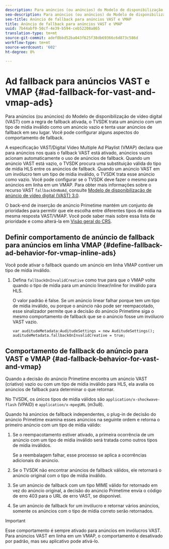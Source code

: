 ```yaml
---
description: Para anúncios (ou anúncios) do Modelo de disponibilização de vídeo digital (VAST) com a regra de fallback ativada, o TVSDK trata um anúncio com um tipo de mídia inválido como um anúncio vazio e tenta usar anúncios de fallback em seu lugar. Você pode configurar alguns aspectos do comportamento de fallback.
seo-description: Para anúncios (ou anúncios) do Modelo de disponibilização de vídeo digital (VAST) com a regra de fallback ativada, o TVSDK trata um anúncio com um tipo de mídia inválido como um anúncio vazio e tenta usar anúncios de fallback em seu lugar. Você pode configurar alguns aspectos do comportamento de fallback.
seo-title: Anúncio de fallback para anúncios VAST e VMAP
title: Anúncio de fallback para anúncios VAST e VMAP
uuid: 7b44abf9-50cf-4e39-b594-ceb52208a865
translation-type: tm+mt
source-git-commit: adef0bbd52ba043f625f38db69366c6d873c586d
workflow-type: tm+mt
source-wordcount: '602'
ht-degree: 0%

---
```



# Ad fallback para anúncios VAST e VMAP {#ad-fallback-for-vast-and-vmap-ads}

Para anúncios (ou anúncios) do Modelo de disponibilização de vídeo digital (VAST) com a regra de fallback ativada, o TVSDK trata um anúncio com um tipo de mídia inválido como um anúncio vazio e tenta usar anúncios de fallback em seu lugar. Você pode configurar alguns aspectos do comportamento de fallback.

A especificação VAST/Digital Video Multiple Ad Playlist (VMAP) declara que para anúncios nos quais o fallback VAST está ativado, anúncios vazios acionam automaticamente o uso de anúncios de fallback. Quando um anúncio VAST está vazio, o TVSDK procura uma substituição válida do tipo de mídia HLS entre os anúncios de fallback. Quando um anúncio VAST em um invólucro tem um tipo de mídia inválido, o TVSDK trata esse anúncio como vazio. Você pode configurar se o TVSDK deve fazer o mesmo para anúncios em linha em um VMAP. Para obter mais informações sobre o recurso VAST `fallbackOnNoAd`, consulte [Modelo de disponibilização de anúncio de vídeo digital (VAST) 3.0](https://www.iab.net/guidelines/508676/digitalvideo/vsuite/vast).

O back-end de inserção de anúncio Primetime mantém um conjunto de prioridades para permitir que ele escolha entre diferentes tipos de mídia na mesma resposta VAST/VMAP. Você pode saber mais sobre essa lista de prioridade e como alterá-la em [Visão geral do CRS](../../../../dynamic-ad-insertion/creative-repackaging-service/crs-overview.md).

## Definir comportamento de anúncio de fallback para anúncios em linha VMAP {#define-fallback-ad-behavior-for-vmap-inline-ads}

Você pode ativar o fallback quando um anúncio em linha VMAP contiver um tipo de mídia inválido.

1. Defina `fallbackOnInvalidCreative` como true para que o VMAP volte quando o tipo de mídia para um anúncio linear/inline for inválido para HLS.

   O valor padrão é false. Se um anúncio linear falhar porque tem um tipo de mídia inválido, ou porque o anúncio não pode ser reempacotado, esse sinalizador permite que a decisão do anúncio Primetime siga o mesmo comportamento de fallback que se o anúncio fosse um invólucro VAST vazio.

   ```
   var auditudeMetadata:AuditudeSettings = new AuditudeSettings(); 
   auditudeMetadata.fallbackOnInvalidCreative = true;
   ```

## Comportamento de fallback do anúncio para VAST e VMAP {#ad-fallback-behavior-for-vast-and-vmap}

Quando a decisão do anúncio Primetime encontra um anúncio VAST (criativo) vazio ou com um tipo de mídia inválido para HLS, ela avalia os anúncios de fallback para determinar o que retornar.

<!--<a id="section_9F60AF00CE9645848EAAF8C06A9E426B"></a>-->

No TVSDK, os únicos tipos de mídia válidos são `application/x-shockwave-flash` (VPAID) e `application/x-mpegURL` (m3u8).

Quando há anúncios de fallback independentes, o plug-in de decisão do anúncio Primetime examina esses anúncios na seguinte ordem e retorna o primeiro anúncio com um tipo de mídia válido:

1. Se o reempacotamento estiver ativado, a primeira ocorrência de um anúncio com um tipo de mídia inválido será tratada como outros tipos de mídia inválidos.

   Se a reembalagem falhar, esse processo se aplica a ocorrências adicionais do anúncio.
1. Se o TVSDK não encontrar anúncios de fallback válidos, ele retornará o anúncio original com o tipo de mídia inválido.
1. Se um anúncio de fallback com um tipo MIME válido for retornado em vez do anúncio original, a decisão do anúncio Primetime envia o código de erro 403 para o URL de erro VAST, se disponível.
1. Se um anúncio de fallback for um invólucro e retornar vários anúncios, somente os anúncios com o tipo de mídia correto serão retornados.

>[!IMPORTANT]
>
>Esse comportamento é sempre ativado para anúncios em invólucros VAST. Para anúncios VAST em linha em um VMAP, o comportamento é desativado por padrão, mas seu aplicativo pode ativá-lo.